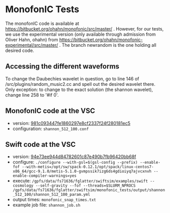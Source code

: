 # MonofonIC Tests

The monofonIC code is available at https://bitbucket.org/ohahn/monofonic/src/master/ . However, for our tests, we use the experimental version (only available through admission from Oliver Hahn, ohahn) from https://bitbucket.org/ohahn/monofonic-experimental/src/master/ . The branch newrandom is the one holding all desired code.


## Accessing the different waveforms

To change the Daubechies wavelet in question, go to line 146 of /src/plugins/random_music2.cc and spell out the desired wavelet there. Only exception: to change to the exact solution (the shannon wavelet), change line 258 to '#if 0'.


## MonofonIC code at the VSC

- version: [981c093447fe1860297e8cf2337f24f280181ec5](https://bitbucket.org/ohahn/monofonic-experimental/src/981c093447fe1860297e8cf2337f24f280181ec5)
- configuration: `shannon_512_100.conf`

## Swift code at the VSC

- version: [94e73ee944d84782601c87e490b7fb96420bb68f](https://gitlab.cosma.dur.ac.uk/swift/swiftsim/-/tree/94e73ee944d84782601c87e490b7fb96420bb68f)
- configure: `./configure --with-gsl=$(gsl-config --prefix) --enable-fof --with-metis=/opt/sw/spack-0.12.1/opt/spack/linux-centos7-x86_64/gcc-9.1.0/metis-5.1.0-gvmpssik7izg6ds4gdioiyq7ajvcxnvh --enable-compiler-warnings=yes `
- execute: `/gpfs/data/fs71636/fglatter/swiftsim/examples/swift --cosmology --self-gravity --fof --threads=$SLURM_NPROCS /gpfs/data/fs71636/fglatter/swiftsim/monofonic_tests/output/shannon_512_100/shannon_512_100_param.yml`
- output times: `monofonic_snap_times.txt`
- example job file: `shannon_job.sh`
